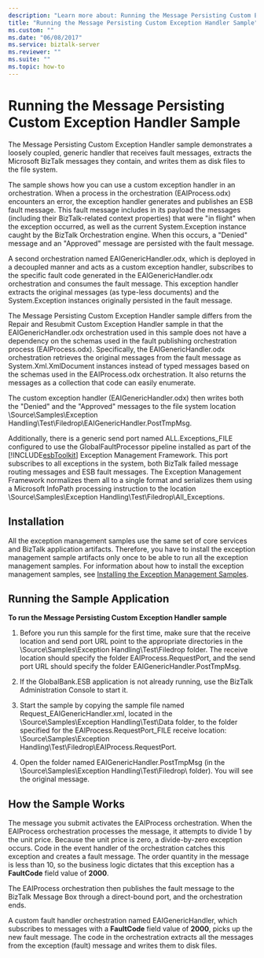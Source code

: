 ```yaml
---
description: "Learn more about: Running the Message Persisting Custom Exception Handler Sample"
title: "Running the Message Persisting Custom Exception Handler Sample"
ms.custom: ""
ms.date: "06/08/2017"
ms.service: biztalk-server
ms.reviewer: ""
ms.suite: ""
ms.topic: how-to
---
```

# Running the Message Persisting Custom Exception Handler Sample
The Message Persisting Custom Exception Handler sample demonstrates a loosely coupled, generic handler that receives fault messages, extracts the Microsoft BizTalk messages they contain, and writes them as disk files to the file system.  
  
 The sample shows how you can use a custom exception handler in an orchestration. When a process in the orchestration (EAIProcess.odx) encounters an error, the exception handler generates and publishes an ESB fault message. This fault message includes in its payload the messages (including their BizTalk-related context properties) that were "in flight" when the exception occurred, as well as the current System.Exception instance caught by the BizTalk Orchestration engine. When this occurs, a "Denied" message and an "Approved" message are persisted with the fault message.  
  
 A second orchestration named EAIGenericHandler.odx, which is deployed in a decoupled manner and acts as a custom exception handler, subscribes to the specific fault code generated in the EAIGenericHandler.odx orchestration and consumes the fault message. This exception handler extracts the original messages (as type-less documents) and the System.Exception instances originally persisted in the fault message.  
  
 The Message Persisting Custom Exception Handler sample differs from the Repair and Resubmit Custom Exception Handler sample in that the EAIGenericHandler.odx orchestration used in this sample does not have a dependency on the schemas used in the fault publishing orchestration process (EAIProcess.odx). Specifically, the EAIGenericHandler.odx orchestration retrieves the original messages from the fault message as System.Xml.XmlDocument instances instead of typed messages based on the schemas used in the EAIProcess.odx orchestration. It also returns the messages as a collection that code can easily enumerate.  
  
 The custom exception handler (EAIGenericHandler.odx) then writes both the "Denied" and the "Approved" messages to the file system location \Source\Samples\Exception Handling\Test\Filedrop\EAIGenericHandler.PostTmpMsg.  
  
 Additionally, there is a generic send port named ALL.Exceptions_FILE configured to use the GlobalFaultProcessor pipeline installed as part of the [!INCLUDE[esbToolkit](../includes/esbtoolkit-md.md)] Exception Management Framework. This port subscribes to all exceptions in the system, both BizTalk failed message routing messages and ESB fault messages. The Exception Management Framework normalizes them all to a single format and serializes them using a Microsoft InfoPath processing instruction to the location \Source\Samples\Exception Handling\Test\Filedrop\All_Exceptions.  
  
## Installation  
 All the exception management samples use the same set of core services and BizTalk application artifacts. Therefore, you have to install the exception management sample artifacts only once to be able to run all the exception management samples. For information about how to install the exception management samples, see [Installing the Exception Management Samples](../esb-toolkit/installing-the-exception-management-samples.md).  
  
## Running the Sample Application  
 **To run the Message Persisting Custom Exception Handler sample**  
  
1.  Before you run this sample for the first time, make sure that the receive location and send port URL point to the appropriate directories in the \Source\Samples\Exception Handling\Test\Filedrop folder. The receive location should specify the folder EAIProcess.RequestPort, and the send port URL should specify the folder EAIGenericHandler.PostTmpMsg.  
  
2.  If the GlobalBank.ESB application is not already running, use the BizTalk Administration Console to start it.  
  
3.  Start the sample by copying the sample file named Request_EAIGenericHandler.xml, located in the \Source\Samples\Exception Handling\Test\Data folder, to the folder specified for the EAIProcess.RequestPort_FILE receive location: \Source\Samples\Exception Handling\Test\Filedrop\EAIProcess.RequestPort.  
  
4.  Open the folder named EAIGenericHandler.PostTmpMsg (in the \Source\Samples\Exception Handling\Test\Filedrop\ folder). You will see the original message.  
  
## How the Sample Works  
 The message you submit activates the EAIProcess orchestration. When the EAIProcess orchestration processes the message, it attempts to divide 1 by the unit price. Because the unit price is zero, a divide-by-zero exception occurs. Code in the event handler of the orchestration catches this exception and creates a fault message. The order quantity in the message is less than 10, so the business logic dictates that this exception has a **FaultCode** field value of **2000**.  
  
 The EAIProcess orchestration then publishes the fault message to the BizTalk Message Box through a direct-bound port, and the orchestration ends.  
  
 A custom fault handler orchestration named EAIGenericHandler, which subscribes to messages with a **FaultCode** field value of **2000**, picks up the new fault message. The code in the orchestration extracts all the messages from the exception (fault) message and writes them to disk files.
